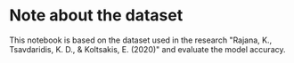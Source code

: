 # Note about the dataset
This notebook is based on the dataset used in the research "Rajana, K., Tsavdaridis, K. D., & Koltsakis, E. (2020)" and evaluate the model accuracy.